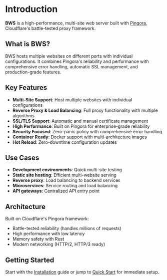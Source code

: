 # Introduction

**BWS** is a high-performance, multi-site web server built with [Pingora](https://github.com/cloudflare/pingora), Cloudflare's battle-tested proxy framework.

## What is BWS?

BWS hosts multiple websites on different ports with individual configurations. It combines Pingora's reliability and performance with comprehensive error handling, automatic SSL management, and production-grade features.

## Key Features

- **Multi-Site Support**: Host multiple websites with individual configurations
- **Reverse Proxy & Load Balancing**: Full proxy functionality with multiple algorithms
- **SSL/TLS Support**: Automatic and manual certificate management
- **High Performance**: Built on Pingora for enterprise-grade reliability
- **Security Focused**: Zero-panic policy with comprehensive error handling
- **Container Ready**: Docker support with multi-architecture images
- **Hot Reload**: Zero-downtime configuration updates

## Use Cases

- **Development environments**: Quick multi-site testing
- **Static site hosting**: Efficient multi-website serving
- **Reverse proxy**: Load balancing to backend services
- **Microservices**: Service routing and load balancing
- **API gateways**: Centralized API entry point

## Architecture

Built on Cloudflare's Pingora framework:
- Battle-tested reliability (handles millions of requests)
- High performance with low latency
- Memory safety with Rust
- Modern networking (HTTP/2, HTTP/3 ready)

## Getting Started

Start with the [Installation](./installation.md) guide or jump to [Quick Start](./quick-start.md) for immediate setup.
